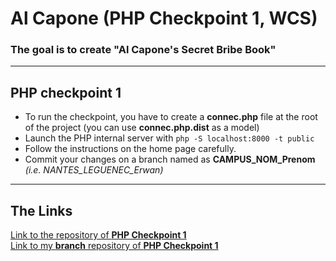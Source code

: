<h1>Al Capone (PHP Checkpoint 1, WCS)</h1>

### The goal is to create "Al Capone's Secret Bribe Book"


---

## PHP checkpoint 1

* To run the checkpoint, you have to create a <b>connec.php</b> file at the root of the project (you can use <b>connec.php.dist</b> as a model)
* Launch the PHP internal server with `php -S localhost:8000 -t public`
* Follow the instructions on the home page carefully.
* Commit your changes on a branch named as **CAMPUS_NOM_Prenom** *(i.e. NANTES_LEGUENEC_Erwan)*

---

## The Links

<a href="https://github.com/WildCodeSchool/php_checkpoint1_orleans_march21">
Link to the repository of <b>PHP Checkpoint 1</b></a>
</br>
<a href="https://github.com/WildCodeSchool/php_checkpoint1_orleans_march21/tree/ORLEANS_GRIALAT_Zurabi">
Link to my <b>branch</b> repository of <b>PHP Checkpoint 1</b></a>
